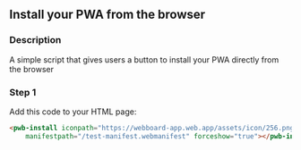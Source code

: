 <div id="headerDiv">

## Install your PWA from the browser

</div>

<div id="contentContainer">
<div id="leftSide">
  
### Description
A simple script that gives users a button to install your PWA directly from the browser


</div>

<div id="rightSide">

### Step 1

Add this code to your HTML page: 

<div class="codeBlockHeader">
  <copy-button codeurl="https://raw.githubusercontent.com/pwa-builder/pwabuilder-snippits/master/src/installButton/installButton.html">
  </copy-button>
</div>

<div class="codeBlock">
 
```html
<pwb-install iconpath="https://webboard-app.web.app/assets/icon/256.png"
    manifestpath="/test-manifest.webmanifest" forceshow="true"></pwb-install>
```
</div>


</div>

